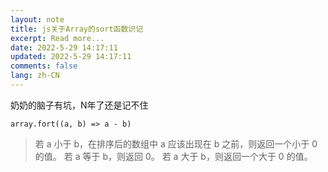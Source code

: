 ```yaml
---
layout: note
title: js关于Array的sort函数识记
excerpt: Read more...
date: 2022-5-29 14:17:11
updated: 2022-5-29 14:17:11
comments: false
lang: zh-CN
---
```


奶奶的脑子有坑，N年了还是记不住

`array.fort((a, b) => a - b)`

> 若 a 小于 b，在排序后的数组中 a 应该出现在 b 之前，则返回一个小于 0 的值。
> 若 a 等于 b，则返回 0。
> 若 a 大于 b，则返回一个大于 0 的值。
  